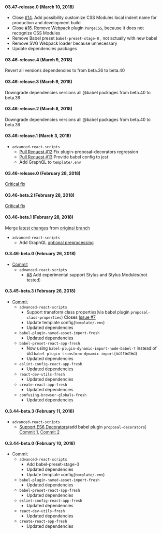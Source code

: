 #### 03.47-release.0 (March 10, 2018)

* Close [#14](https://github.com/artemirq/advanced-react-scripts/issues/14). Add possibility customize CSS Modules local indent name for production and development build
* Close [#16](https://github.com/artemirq/advanced-react-scripts/issues/16). Remove Webpack plugin `PurgeCSS`, because it does not recognize CSS Modules
* Remove Babel preset `babel-preset-stage-0` , not actually with new babel
* Remove SVG Webpack loader because unnecessary
* Update dependencies packages

#### 03.46-release.4 (March 9, 2018)

Revert all versions dependencies to from beta.36 to beta.40

#### 03.46-release.3 (March 9, 2018)

Downgrade dependencies versions all @babel packages from beta.40 to beta.36

#### 03.46-release.2 (March 8, 2018)

Downgrade dependencies versions all @babel packages from beta.40 to beta.36

#### 03.46-release.1 (March 3, 2018)

* `advanced-react-scripts`
   * [Pull Request #12](https://github.com/artemirq/advanced-react-scripts/pull/12) Fix plugin-proposal-decorators regression
   * [Pull Request #13](https://github.com/artemirq/advanced-react-scripts/pull/13) Provide babel config to jest
   * Add GraphQL to `template/.env`

#### 03.46-release.0 (February 28, 2018)

[Critical fix](https://github.com/artemirq/advanced-react-scripts/commit/5bd57e2c6ea54c38e22e01dc5092a46d1c8376e5)

#### 03.46-beta.2 (February 28, 2018)

[Critical fix](https://github.com/artemirq/advanced-react-scripts/commit/85f015605c42ae6db94e2cbedbf5b11f81031cbf)

#### 03.46-beta.1 (February 28, 2018)

Merge [latest changes](https://github.com/artemirq/advanced-react-scripts/pull/10) from [original branch](https://github.com/facebook/create-react-app)
* `advanced-react-scripts`
   * Add GraphQL [optional preprocessing](https://github.com/artemirq/advanced-react-scripts#graphql)

#### 0.3.46-beta.0 (February 26, 2018)

* [Commit](https://github.com/artemirq/advanced-react-scripts/commit/9efb325547380f3e9152e31af7ae558d3a85a6ff)
   * `advanced-react-scripts`
      * [#8](https://github.com/artemirq/advanced-react-scripts/issues/8) Add experimental support Stylus and Stylus Modules(not tested)

#### 0.3.45-beta.3 (February 26, 2018)

* [Commit](https://github.com/artemirq/advanced-react-scripts/commit/31bbcdced7dfa5489be6229d1609abae1c23955a)
   * `advanced-react-scripts`
      * Support transform class properties(via babel plugin `proposal-class-properties`) Closes [Issue #7](https://github.com/artemirq/advanced-react-scripts/issues/7)
      * Update template config(`template/.env`)
      * Updated dependencies
   * `babel-plugin-named-asset-import-fresh`
      * Updated dependencies
   * `babel-preset-react-app-fresh`
      * Now using `babel-plugin-dynamic-import-node-babel-7` instead of old `babel-plugin-transform-dynamic-import`(not tested)
      * Updated dependencies
   * `eslint-config-react-app-fresh`
      * Updated dependencies
   * `react-dev-utils-fresh`
      * Updated dependencies
   * `create-react-app-fresh`
      * Updated dependencies
   * `confusing-browser-globals-fresh`
      * Updated dependencies

#### 0.3.44-beta.3 (February 11, 2018)

* `advanced-react-scripts`
   * [Support ES6 Decorators](https://github.com/artemirq/advanced-react-scripts/issues/6)(add babel plugin `proposal-decorators`) [Commit 1](https://github.com/artemirq/advanced-react-scripts/commit/fc5768083ef651f5cde08634d5bcb7e371e936b8), [Commit 2](https://github.com/artemirq/advanced-react-scripts/commit/4340ed750684011de81f9631abeb5237c3a7cee3)

#### 0.3.44-beta.0 (February 10, 2018)

* [Commit](https://github.com/artemirq/advanced-react-scripts/commit/50e8acd2c0e427acd61b6390bf9d5644f383a7e3)
   * `advanced-react-scripts`
      * Add babel-preset-stage-0
      * Updated dependencies
      * Update template config(`template/.env`)
   * `babel-plugin-named-asset-import-fresh`
      * Updated dependencies
   * `babel-preset-react-app-fresh`
      * Updated dependencies
   * `eslint-config-react-app-fresh`
      * Updated dependencies
   * `react-dev-utils-fresh`
      * Updated dependencies
   * `create-react-app-fresh`
      * Updated dependencies